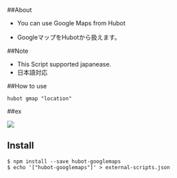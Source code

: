 ##About

* You can use Google Maps from Hubot

* GoogleマップをHubotから扱えます。

##Note

* This Script supported japanease.
* 日本語対応

##How to use

```
hubot gmap "location"
```

##ex

![](http://i.gyazo.com/1a3a40a00b39583998a108889e7a7236.png)

## Install

```
$ npm install --save hubot-googlemaps
$ echo '["hubot-googlemaps"]' > external-scripts.json
```